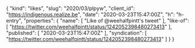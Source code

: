 {
  "kind": "likes",
  "slug": "2020/03/plpyw",
  "client_id": "https://indigenous.realize.be",
  "date": "2020-03-23T15:47:00Z",
  "h": "h-entry",
  "properties": {
    "name": [
      "Like of @weehalfpintt's tweet"
    ],
    "like-of": [
      "https://twitter.com/weehalfpintt/status/1242052398480273413"
    ],
    "published": [
      "2020-03-23T15:47:00Z"
    ],
    "syndication": [
      "https://twitter.com/weehalfpintt/status/1242052398480273413"
    ]
  }
}
